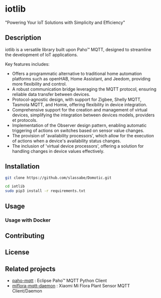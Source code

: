 
# iotlib

"Powering Your IoT Solutions with Simplicity and Efficiency"


## Description

iotlib is a versatile library built upon Paho™ MQTT, designed to streamline the development of IoT applications. 

Key features includes:

- Offers a programmatic alternative to traditional home automation platforms such as openHAB, Home Assistant, and Jeedom, providing more flexibility and control.
- A robust communication bridge leveraging the MQTT protocol, ensuring reliable data transfer between devices.
- Protocol-agnostic design, with support for Zigbee, Shelly MQTT, Tasmota MQTT, and Homie, offering flexibility in device integration.
- Comprehensive support for the creation and management of virtual devices, simplifying the integration between devices models, providers et protocols.
- Implementation of the Observer design pattern, enabling automatic triggering of actions on switches based on sensor value changes.
- The provision of 'availability processors', which allow for the execution of actions when a device's availability status changes.
- The inclusion of 'virtual device processors', offering a solution for handling changes in device values effectively.

## Installation

```bash
git clone https://github.com/slassabe/Domotic.git

cd iotlib
sudo pip3 install -r requirements.txt
```

## Usage

### Usage with Docker

## Contributing

## License

## Related projects

- [paho-mqtt](https://github.com/eclipse/paho.mqtt.python) : Eclipse Paho™ MQTT Python Client
- [miflora-mqtt-daemon](https://github.com/ThomDietrich/miflora-mqtt-daemon) : Xiaomi Mi Flora Plant Sensor MQTT Client/Daemon